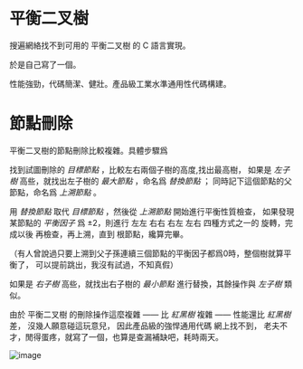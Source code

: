 
# 平衡二叉樹

搜遍網絡找不到可用的 平衡二叉樹 的 C 語言實現。

於是自己寫了一個。

性能強勁，代碼簡潔、健壯。產品級工業水準通用性代碼構建。

# 節點刪除

平衡二叉樹的節點刪除比較複雜。具體步驟爲

找到試圖刪除的 *目標節點* ，比較左右兩個子樹的高度,找出最高樹，
如果是 *左子樹* 高些，就找出左子樹的 *最大節點* ，命名爲 *替換節點* ；
同時記下這個節點的父節點，命名爲 *上溯節點*  。

用 *替換節點* 取代 *目標節點* ，然後從 *上溯節點* 開始進行平衡性質檢查，
如果發現某節點的 *平衡因子* 爲 ±2，則進行 左左 右右 右左 左右 四種方式之一的
旋轉，完成以後 再檢查，再上溯，直到 根節點，纔算完畢。

（有人曾說過只要上溯到父子孫連續三個節點的平衡因子都爲0時，整個樹就算平衡了，
可以提前跳出，我沒有試過，不知真假）

如果是 *右子樹* 高些，就找出右子樹的 *最小節點* 進行替換，其餘操作與 *左子樹* 類似。

由於 平衡二叉樹 的刪除操作這麼複雜 —— 比 *紅黑樹* 複雜 —— 性能還比 *紅黑樹* 差，
沒幾人願意碰這玩意兒， 因此產品級的強悍通用代碼 網上找不到，
老夫不才，閒得蛋疼，就寫了一個，也算是查漏補缺吧，耗時兩天。

![image](https://user-images.githubusercontent.com/30760636/170182173-9d5a7df9-a911-4196-87a1-774086423030.png)
